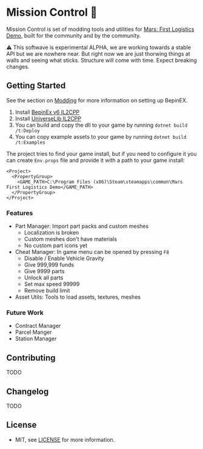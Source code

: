 # Mission Control 🚀

Mission Control is set of modding tools and utilities for [Mars: First Logistics Demo](https://store.steampowered.com/app/1532200/Mars_First_Logistics/), built for the community and by the community.

⚠ This softwave is experimental ALPHA, we are working towards a stable API but we are nowhere near. But right now we are just thorwing things at walls and seeing what sticks. Structure will come with time. Expect breaking changes.

## Getting Started

See the section on [Modding](/Docs/Modding.md) for more information on setting up BepinEX.

1. Install [BepinEx v6 IL2CPP](https://builds.bepinex.dev/projects/bepinex_be)
1. Install [UniverseLib IL2CPP](https://github.com/sinai-dev/UniverseLib)
1. You can build and copy the dll to your game by running `dotnet build /t:Deploy`
1. You can copy example assets to your game by running `dotnet build /t:Examples`

The project tries to find your game install, but if you need to configure it you can create `Env.props` file and provide it with a path to your game install:

```
<Project>
  <PropertyGroup>
    <GAME_PATH>C:\Program Files (x86)\Steam\steamapps\common\Mars First Logistics Demo</GAME_PATH>
  </PropertyGroup>
</Project>
```

### Features

- Part Manager: Import part packs and custom meshes
    - Localization is broken
    - Custom meshes don't have materials
    - No custom part icons yet
- Cheat Manager: In game menu can be opened by pressing `F8`
  - Disable / Enable Vehicle Gravity
  - Give 999,999 funds
  - Give 9999 parts
  - Unlock all parts
  - Set max speed 99999
  - Remove build limit
- Asset Utils: Tools to load assets, textures, meshes

### Future Work

- Contract Manager
- Parcel Manger
- Station Manager

## Contributing

TODO

## Changelog

TODO

## License 

- MIT, see [LICENSE](/LICENSE) for more information.